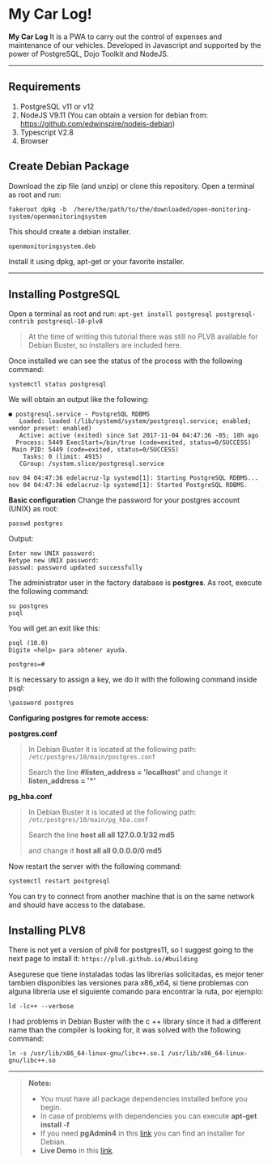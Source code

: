 My Car Log!
===================

**My Car Log** It is a PWA to carry out the control of expenses and maintenance of our vehicles. Developed in Javascript and supported by the power of PostgreSQL, Dojo Toolkit and NodeJS. 

----------

Requirements
-------------

 1. PostgreSQL v11 or v12
 2. NodeJS V9.11 (You can obtain a version for debian from: https://github.com/edwinspire/nodejs-debian) 
 3. Typescript V2.8
 4. Browser  

Create Debian Package
-------------

 Download the zip file (and unzip) or clone this repository.
Open a terminal as root and run:

    fakeroot dpkg -b  /here/the/path/to/the/downloaded/open-monitoring-system/openmonitoringsystem

This should create a debian installer.

    openmonitoringsystem.deb

 Install it using dpkg, apt-get or your favorite installer.


----------


**Installing PostgreSQL**
-------------
Open a terminal as root and run:
 `apt-get install postgresql postgresql-contrib postgresql-10-plv8`

> At the time of writing this tutorial there was still no PLV8 available for Debian Buster, so installers are included here.

Once installed we can see the status of the process with the following command:

 `systemctl status postgresql`

We will obtain an output like the following:

    ● postgresql.service - PostgreSQL RDBMS
       Loaded: loaded (/lib/systemd/system/postgresql.service; enabled; vendor preset: enabled)
       Active: active (exited) since Sat 2017-11-04 04:47:36 -05; 18h ago
      Process: 5449 ExecStart=/bin/true (code=exited, status=0/SUCCESS)
     Main PID: 5449 (code=exited, status=0/SUCCESS)
        Tasks: 0 (limit: 4915)
       CGroup: /system.slice/postgresql.service
    
    nov 04 04:47:36 edelacruz-lp systemd[1]: Starting PostgreSQL RDBMS...
    nov 04 04:47:36 edelacruz-lp systemd[1]: Started PostgreSQL RDBMS.


**Basic configuration**
Change the password for your postgres account (UNIX) as root:

    passwd postgres

Output:

    Enter new UNIX password: 
    Retype new UNIX password: 
    passwd: password updated successfully

The administrator user in the factory database is **postgres**.
As root, execute the following command:

    su postgres
    psql

You will get an exit like this:

    psql (10.0)
    Digite «help» para obtener ayuda.
    
    postgres=# 

It is necessary to assign a key, we do it with the following command inside psql:

    \password postgres

**Configuring postgres for remote access:**

**postgres.conf**
> In Debian Buster it is located at the following path:
> `/etc/postgres/10/main/postgres.conf`
> 
> Search the line
> **#listen_address = 'localhost'**
> and change it
> **listen_address = '*'**

**pg_hba.conf**
> In Debian Buster it is located at the following path:
> `/etc/postgres/10/main/pg_hba.conf`
> 
> Search the line
>  **host    all             all             127.0.0.1/32            md5**
> 
> and change it
> **host    all             all             0.0.0.0/0            md5**

Now restart the server with the following command:

    systemctl restart postgresql

You can try to connect from another machine that is on the same network and should have access to the database.


**Installing PLV8**
-------------
There is not yet a version of plv8 for postgres11, so I suggest going to the next page to install it:
 `https://plv8.github.io/#building`

Asegurese que tiene instaladas todas las librerias solicitadas, es mejor tener tambien disponibles las versiones para x86_x64, si tiene problemas con alguna libreria use el siguiente comando para encontrar la ruta, por ejemplo:

    ld -lc++ --verbose

I had problems in Debian Buster with the c ++ library since it had a different name than the compiler is looking for, it was solved with the following command:

    ln -s /usr/lib/x86_64-linux-gnu/libc++.so.1 /usr/lib/x86_64-linux-gnu/libc++.so


----------
> **Notes:**
> - You must have all package dependencies installed before you begin.
> - In case of problems with dependencies you can execute **apt-get install -f**
> - If you need **pgAdmin4** in this [link](https://github.com/edwinspire/pgadmin4-deb-package) you can find an installer for Debian.
> - **Live Demo** in this [link](https://mycarlog.herokuapp.com/).